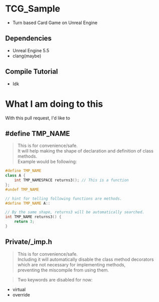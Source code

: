 # TCG_Sample
- Turn based Card Game on Unreal Engine

## Dependencies
- Unreal Engine 5.5
- clang(maybe)

## Compile Tutorial
- Idk

# What I am doing to this
With this pull request, I'd like to 

## #define TMP_NAME
> This is for convenience/safe.  
> It will help making the shape of declaration and definition of class methods.  
> Example would be following:

```cpp
#define TMP_NAME
class A {
    int TMP_NAMESPACE returns3(); // This is a function
};
#undef TMP_NAME

// hint for telling following functions are methods.
#define TMP_NAME A::

// By the same shape, returns3 will be automatically searched.
int TMP_NAME returns3() {
    return 3;
}
```
## Private/_imp.h
> This is for convenience/safe.  
> Including it will automatically disable the class method decorators which are not necessary for implementing methods,  
> preventing the miscompile from using them.

> Two keywords are disabled for now: 
- virtual
- override